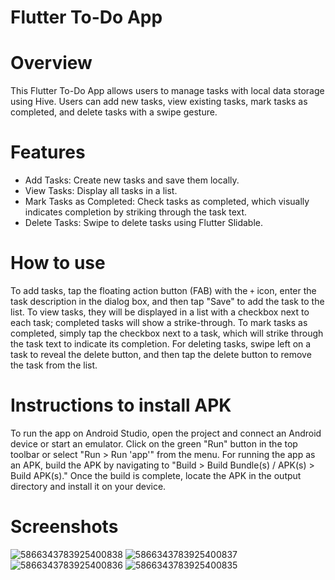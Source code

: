 # Flutter To-Do App
# Overview
This Flutter To-Do App allows users to manage tasks with local data storage using Hive. 
Users can add new tasks, view existing tasks, mark tasks as completed, and delete tasks with a swipe gesture.

# Features
- Add Tasks: Create new tasks and save them locally.
- View Tasks: Display all tasks in a list.
- Mark Tasks as Completed: Check tasks as completed, which visually indicates completion by striking through the task text.
- Delete Tasks: Swipe to delete tasks using Flutter Slidable.

# How to use
To add tasks, tap the floating action button (FAB) with the `+` icon, enter the task description in the dialog box, and then tap "Save" to add the task to the list. To view tasks, they will be displayed in a list with a checkbox next to each task; completed tasks will show a strike-through. To mark tasks as completed, simply tap the checkbox next to a task, which will strike through the task text to indicate its completion. For deleting tasks, swipe left on a task to reveal the delete button, and then tap the delete button to remove the task from the list.

# Instructions to install APK
To run the app on Android Studio, open the project and connect an Android device or start an emulator. Click on the green "Run" button in the top toolbar or select "Run > Run 'app'" from the menu. For running the app as an APK, build the APK by navigating to "Build > Build Bundle(s) / APK(s) > Build APK(s)." Once the build is complete, locate the APK in the output directory and install it on your device.

# Screenshots
![5866343783925400838](https://github.com/user-attachments/assets/8f3db41c-a490-4c2b-a925-f25735ee3987)
![5866343783925400837](https://github.com/user-attachments/assets/068bd878-8efe-4450-82e9-5b6b3ebace05)
![5866343783925400836](https://github.com/user-attachments/assets/e65019fa-d702-43e5-a8fd-e630c42f88db)
![5866343783925400835](https://github.com/user-attachments/assets/18077594-ff88-4672-8072-f721a4c1372d)
